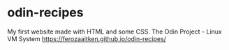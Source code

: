 # odin-recipes
My first website made with HTML and some CSS. 
The Odin Project - Linux VM System
https://ferozaaitken.github.io/odin-recipes/

